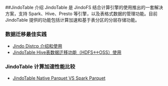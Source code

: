 ##JindoTable 介绍
JindoTable 是 JindoFS 结合计算引擎的使用推出的一套解决方案，支持 Spark、Hive、Presto 等引擎，以及表格式数据的管理功能。目前 JindoTable 提供的功能包括计算加速和基于表分区的分层存储功能。

### 数据迁移最佳实践

* [Jindo Distcp 介绍和使用](../jindo_distcp/jindo_distcp_overview.md)
* [JindoTable Hive表数据迁移功能（HDFS<->OSS）使用](../tools/table_moveto.md)


### JindoTable 计算加速性能比较
* [JindoTable Native Parquet VS Spark Parquet](../comparisons/jindotable_native_vs_spark_parquet.md)
